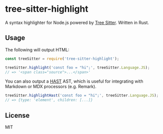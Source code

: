 # tree-sitter-highlight

A syntax highlighter for Node.js powered by [Tree Sitter](https://github.com/tree-sitter/tree-sitter). Written in Rust.

## Usage

The following will output HTML:

```js
const treeSitter = require('tree-sitter-highlight');

treeSitter.highlight('const foo = "hi";', treeSitter.Language.JS);
// => '<span class="source">...</span>'
```

You can also output a [HAST](https://github.com/syntax-tree/hast) AST, which is useful for integrating with Markdown or MDX processors (e.g. Remark).

```js
treeSitter.highlightHast('const foo = "hi";', treeSitter.Language.JS);
// => {type: 'element', children: [...]}
```

## License

MIT
